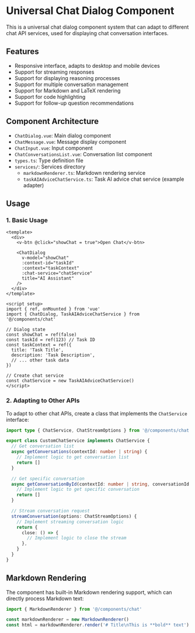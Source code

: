# Universal Chat Dialog Component

This is a universal chat dialog component system that can adapt to different chat API services, used for displaying chat conversation interfaces.

## Features

- Responsive interface, adapts to desktop and mobile devices
- Support for streaming responses
- Support for displaying reasoning processes
- Support for multiple conversation management
- Support for Markdown and LaTeX rendering
- Support for code highlighting
- Support for follow-up question recommendations

## Component Architecture

- `ChatDialog.vue`: Main dialog component
- `ChatMessage.vue`: Message display component
- `ChatInput.vue`: Input component
- `ChatConversationsList.vue`: Conversation list component
- `types.ts`: Type definition file
- `services/`: Services directory
  - `markdownRenderer.ts`: Markdown rendering service
  - `taskAIAdviceChatService.ts`: Task AI advice chat service (example adapter)

## Usage

### 1. Basic Usage

```vue
<template>
  <div>
    <v-btn @click="showChat = true">Open Chat</v-btn>

    <ChatDialog
      v-model="showChat"
      :context-id="taskId"
      :context="taskContext"
      :chat-service="chatService"
      title="AI Assistant"
    />
  </div>
</template>

<script setup>
import { ref, onMounted } from 'vue'
import { ChatDialog, TaskAIAdviceChatService } from '@/components/chat'

// Dialog state
const showChat = ref(false)
const taskId = ref(123) // Task ID
const taskContext = ref({
  title: 'Task Title',
  description: 'Task Description',
  // ... other task data
})

// Create chat service
const chatService = new TaskAIAdviceChatService()
</script>
```

### 2. Adapting to Other APIs

To adapt to other chat APIs, create a class that implements the `ChatService` interface:

```typescript
import type { ChatService, ChatStreamOptions } from '@/components/chat'

export class CustomChatService implements ChatService {
  // Get conversation list
  async getConversations(contextId: number | string) {
    // Implement logic to get conversation list
    return []
  }

  // Get specific conversation
  async getConversationById(contextId: number | string, conversationId: string) {
    // Implement logic to get specific conversation
    return []
  }

  // Stream conversation request
  streamConversation(options: ChatStreamOptions) {
    // Implement streaming conversation logic
    return {
      close: () => {
        // Implement logic to close the stream
      },
    }
  }
}
```

## Markdown Rendering

The component has built-in Markdown rendering support, which can directly process Markdown text:

```typescript
import { MarkdownRenderer } from '@/components/chat'

const markdownRenderer = new MarkdownRenderer()
const html = markdownRenderer.render('# Title\nThis is **bold** text')
```
